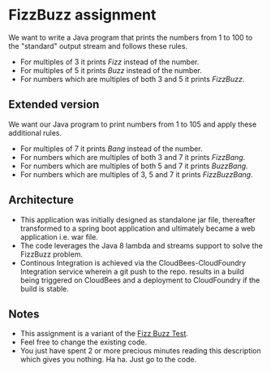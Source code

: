 # FizzBuzz assignment

We want to write a Java program that prints the numbers from 1 to 100 to the "standard" output stream and follows these rules.

- For multiples of 3 it prints _Fizz_ instead of the number.
- For multiples of 5 it prints _Buzz_ instead of the number.
- For numbers which are multiples of both 3 and 5 it prints _FizzBuzz_.

## Extended version

We want our Java program to print numbers from 1 to 105 and apply these additional rules.

- For multiples of 7 it prints _Bang_ instead of the number.
- For numbers which are multiples of both 3 and 7 it prints _FizzBang_.
- For numbers which are multiples of both 5 and 7 it prints _BuzzBang_.
- For numbers which are multiples of 3, 5 and 7 it prints _FizzBuzzBang_.

## Architecture

- This application was initially designed as standalone jar file, thereafter transformed to a spring boot application and ultimately became a web application i.e. war file.
- The code leverages the Java 8 lambda and streams support to solve the FizzBuzz problem.
- Continous Integration is achieved via the CloudBees-CloudFoundry Integration service wherein a git push to the repo. results in a build being triggered on CloudBees and a deployment to CloudFoundry if the build is stable.

## Notes

- This assignment is a variant of the [Fizz Buzz Test](http://wiki.c2.com/?FizzBuzzTest).
- Feel free to change the existing code.
- You just have spent 2 or more precious minutes reading this description which gives you nothing. Ha ha. Just go to the code.
